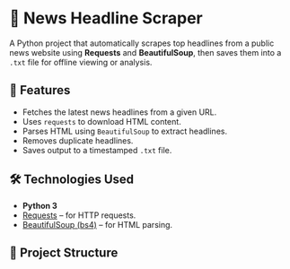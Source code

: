# 📰 News Headline Scraper

A Python project that automatically scrapes top headlines from a public news website using **Requests** and **BeautifulSoup**, then saves them into a `.txt` file for offline viewing or analysis.

## 📌 Features
- Fetches the latest news headlines from a given URL.
- Uses `requests` to download HTML content.
- Parses HTML using `BeautifulSoup` to extract headlines.
- Removes duplicate headlines.
- Saves output to a timestamped `.txt` file.

## 🛠️ Technologies Used
- **Python 3**
- [Requests](https://pypi.org/project/requests/) – for HTTP requests.
- [BeautifulSoup (bs4)](https://pypi.org/project/beautifulsoup4/) – for HTML parsing.

## 📂 Project Structure
